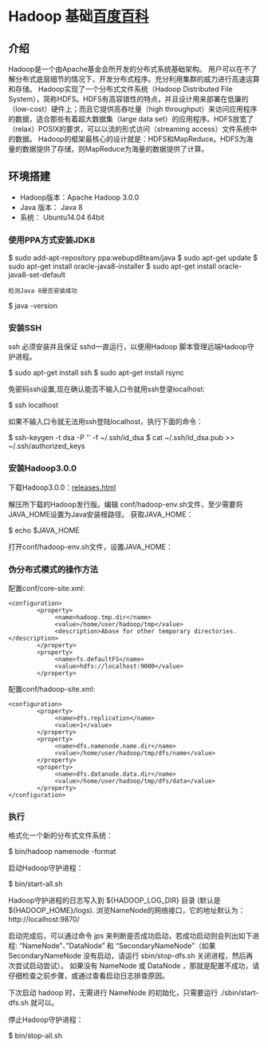 # Hadoop 基础[百度百科](https://baike.baidu.com/item/Hadoop)
## 介绍
Hadoop是一个由Apache基金会所开发的分布式系统基础架构。
用户可以在不了解分布式底层细节的情况下，开发分布式程序。充分利用集群的威力进行高速运算和存储。
Hadoop实现了一个分布式文件系统（Hadoop Distributed File System），简称HDFS。HDFS有高容错性的特点，并且设计用来部署在低廉的（low-cost）硬件上；而且它提供高吞吐量（high throughput）来访问应用程序的数据，适合那些有着超大数据集（large data set）的应用程序。HDFS放宽了（relax）POSIX的要求，可以以流的形式访问（streaming access）文件系统中的数据。
Hadoop的框架最核心的设计就是：HDFS和MapReduce。HDFS为海量的数据提供了存储，则MapReduce为海量的数据提供了计算。

## 环境搭建
- Hadoop版本：Apache Hadoop 3.0.0
- Java 版本： Java 8
- 系统： Ubuntu14.04 64bit

### 使用PPA方式安装JDK8

   $ sudo add-apt-repository ppa:webupd8team/java
   $ sudo apt-get update
   $ sudo apt-get install oracle-java8-installer
   $ sudo apt-get install oracle-java8-set-default
    
    检测Java 8是否安装成功

   $ java -version

### 安装SSH
ssh 必须安装并且保证 sshd一直运行，以便用Hadoop 脚本管理远端Hadoop守护进程。

  $ sudo apt-get install ssh 
  $ sudo apt-get install rsync
  
免密码ssh设置,现在确认能否不输入口令就用ssh登录localhost:

  $ ssh localhost

如果不输入口令就无法用ssh登陆localhost，执行下面的命令：

  $ ssh-keygen -t dsa -P '' -f ~/.ssh/id_dsa 
  $ cat ~/.ssh/id_dsa.pub >> ~/.ssh/authorized_keys
  
### 安装Hadoop3.0.0

下载Hadoop3.0.0：[releases.html](http://hadoop.apache.org/releases.html)

解压所下载的Hadoop发行版。编辑 conf/hadoop-env.sh文件，至少需要将JAVA_HOME设置为Java安装根路径。
获取JAVA_HOME：

 $ echo $JAVA_HOME

打开conf/hadoop-env.sh文件，设置JAVA_HOME：


### 伪分布式模式的操作方法
配置conf/core-site.xml:
  
    <configuration>
            <property>
                 <name>hadoop.tmp.dir</name>
                 <value>/home/user/hadoop/tmp</value>
                 <description>Abase for other temporary directories.</description>
            </property>
            <property>
                 <name>fs.defaultFS</name>
                 <value>hdfs://localhost:9000</value>
            </property>
</configuration>

配置conf/hadoop-site.xml:

    <configuration>
            <property>
                 <name>dfs.replication</name>
                 <value>1</value>
            </property>
            <property>
                 <name>dfs.namenode.name.dir</name>
                 <value>/home/user/hadoop/tmp/dfs/name</value>
            </property>
            <property>
                 <name>dfs.datanode.data.dir</name>
                 <value>/home/user/hadoop/tmp/dfs/data</value>
            </property>
    </configuration>
    
### 执行
格式化一个新的分布式文件系统：

  $ bin/hadoop namenode -format

启动Hadoop守护进程：

  $ bin/start-all.sh

Hadoop守护进程的日志写入到 ${HADOOP_LOG_DIR} 目录 (默认是 ${HADOOP_HOME}/logs).
浏览NameNode的网络接口，它的地址默认为：http://localhost:9870/

启动完成后，可以通过命令 jps 来判断是否成功启动，若成功启动则会列出如下进程: “NameNode”、”DataNode” 和 “SecondaryNameNode”（如果 SecondaryNameNode 没有启动，请运行 sbin/stop-dfs.sh 关闭进程，然后再次尝试启动尝试）。
如果没有 NameNode 或 DataNode ，那就是配置不成功，请仔细检查之前步骤，或通过查看启动日志排查原因。

下次启动 hadoop 时，无需进行 NameNode 的初始化，只需要运行 ./sbin/start-dfs.sh 就可以。

停止Hadoop守护进程：

  $ bin/stop-all.sh
